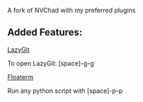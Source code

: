 A fork of NVChad with my preferred plugins

<h2>Added Features:</h2>
<a href="https://github.com/kdheepak/lazygit.nvim.git">LazyGit</a>
<p>To open LazyGit: [space]-g-g</p>
<a href="https://github.com/voldikss/vim-floaterm.git">Floaterm</a>
<p>Run any python script with [space]-p-p</p>
